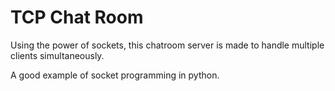 # TCP Chat Room

Using the power of sockets, this chatroom server is made to handle multiple clients simultaneously.

A good example of socket programming in python.